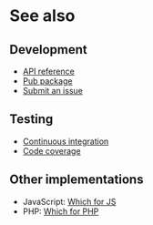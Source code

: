 # See also

## Development
- [API reference](https://dev.belin.io/where.dart/api)
- [Pub package](https://pub.dev/packages/where)
- [Submit an issue](https://github.com/cedx/where.dart/issues)

## Testing
- [Continuous integration](https://github.com/cedx/where.dart/actions)
- [Code coverage](https://coveralls.io/github/cedx/where.dart)

## Other implementations
- JavaScript: [Which for JS](https://dev.belin.io/which.js)
- PHP: [Which for PHP](https://dev.belin.io/which.php)
